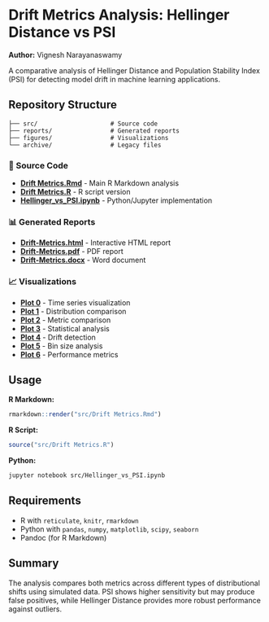 # Drift Metrics Analysis: Hellinger Distance vs PSI

**Author:** Vignesh Narayanaswamy

A comparative analysis of Hellinger Distance and Population Stability Index (PSI) for detecting model drift in machine learning applications.

## Repository Structure

```
├── src/                    # Source code
├── reports/                # Generated reports
├── figures/                # Visualizations
└── archive/                # Legacy files
```

### 📂 Source Code
- **[Drift Metrics.Rmd](src/Drift%20Metrics.Rmd)** - Main R Markdown analysis
- **[Drift Metrics.R](src/Drift%20Metrics.R)** - R script version
- **[Hellinger_vs_PSI.ipynb](src/Hellinger_vs_PSI.ipynb)** - Python/Jupyter implementation

### 📊 Generated Reports
- **[Drift-Metrics.html](reports/Drift-Metrics.html)** - Interactive HTML report
- **[Drift-Metrics.pdf](reports/Drift-Metrics.pdf)** - PDF report  
- **[Drift-Metrics.docx](reports/Drift-Metrics.docx)** - Word document

### 📈 Visualizations
- **[Plot 0](figures/plot_0.png)** - Time series visualization
- **[Plot 1](figures/plot_1.png)** - Distribution comparison
- **[Plot 2](figures/plot_2.png)** - Metric comparison
- **[Plot 3](figures/plot_3.png)** - Statistical analysis
- **[Plot 4](figures/plot_4.png)** - Drift detection
- **[Plot 5](figures/plot_5.png)** - Bin size analysis
- **[Plot 6](figures/plot_6.png)** - Performance metrics

## Usage

**R Markdown:**
```r
rmarkdown::render("src/Drift Metrics.Rmd")
```

**R Script:**
```r
source("src/Drift Metrics.R")
```

**Python:**
```bash
jupyter notebook src/Hellinger_vs_PSI.ipynb
```

## Requirements

- R with `reticulate`, `knitr`, `rmarkdown`
- Python with `pandas`, `numpy`, `matplotlib`, `scipy`, `seaborn`
- Pandoc (for R Markdown)

## Summary

The analysis compares both metrics across different types of distributional shifts using simulated data. PSI shows higher sensitivity but may produce false positives, while Hellinger Distance provides more robust performance against outliers.
